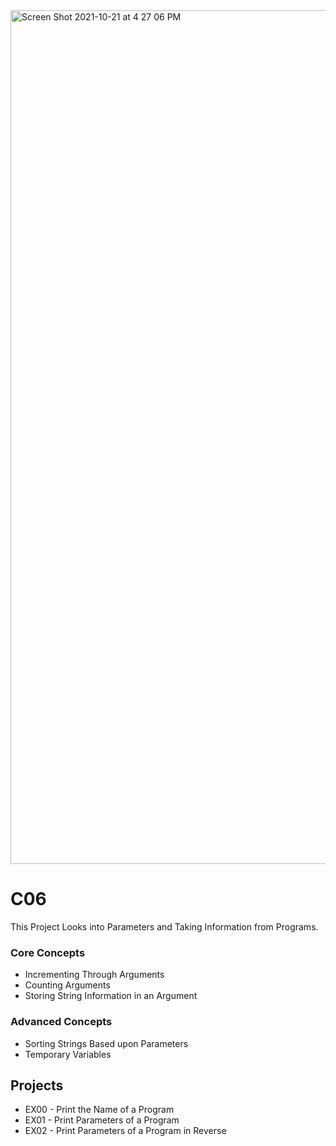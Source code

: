 <img width="1366" alt="Screen Shot 2021-10-21 at 4 27 06 PM" src="https://user-images.githubusercontent.com/58959408/138220150-06967f56-96c1-4b4e-b885-5bba963fa2bd.png">

# C06

This Project Looks into Parameters and Taking Information from Programs.

### Core Concepts 
- Incrementing Through Arguments
- Counting Arguments
- Storing String Information in an Argument

### Advanced Concepts
- Sorting Strings Based upon Parameters
- Temporary Variables

## Projects
- EX00 - Print the Name of a Program
- EX01 - Print Parameters of a Program
- EX02 - Print Parameters of a Program in Reverse
